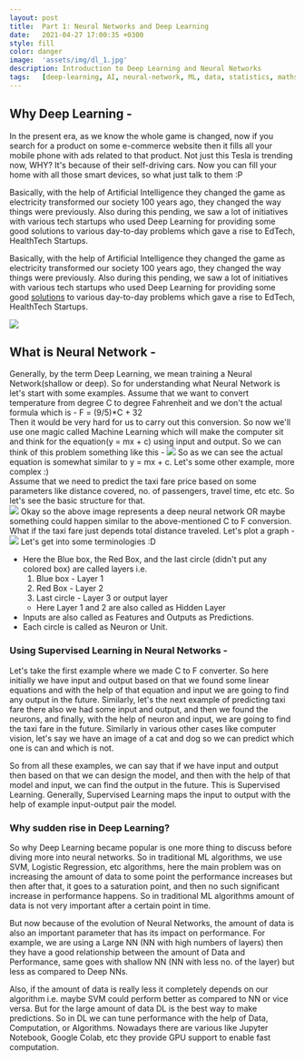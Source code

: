 ```yaml
---
layout: post
title:  Part 1: Neural Networks and Deep Learning
date:   2021-04-27 17:00:35 +0300
style: fill
color: danger
image:  'assets/img/dl_1.jpg'
description: Introduction to Deep Learning and Neural Networks
tags:   [deep-learning, AI, neural-network, ML, data, statistics, maths]
---
```


## Why Deep Learning -
In the present era, as we know the whole game is changed, now if you search for a product on some e-commerce website then it fills all your mobile phone with ads related to that product. Not just this Tesla is trending now, WHY? It's because of their self-driving cars. Now you can fill your home with all those smart devices, so what just talk to them :P   

Basically, with the help of Artificial Intelligence they changed the game as electricity transformed our society 100 years ago, they changed the way things were previously. Also during this pending, we saw a lot of initiatives with various tech startups who used Deep Learning for providing some good solutions to various day-to-day problems which gave a rise to EdTech, HealthTech Startups.  

Basically, with the help of Artificial Intelligence they changed the game as electricity transformed our society 100 years ago, they changed the way things were previously. Also during this pending, we saw a lot of initiatives with various tech startups who used Deep Learning for providing some good [solutions](https://analyticsindiamag.com/11-startups-in-india-using-ai-and-robotics-to-fight-covid-19/) to various day-to-day problems which gave a rise to EdTech, HealthTech Startups.   

![]({{site.baseurl}}/assets/img/mind_nn.jpeg)   
## What is Neural Network - 
Generally, by the term Deep Learning, we mean training a Neural Network(shallow or deep). So for understanding what Neural Network is let's start with some examples. Assume that we want to convert temperature from degree C to degree Fahrenheit and we don't the actual formula which is -  F = (9/5)*C + 32   
Then it would be very hard for us to carry out this conversion. So now we'll use one magic called Machine Learning which will make the computer sit and think for the equation(y = mx + c) using input and output. So we can think of this problem something like this - 
![]({{site.baseurl}}/assets/img/nn_1.png)
So as we can see the actual equation is somewhat similar to y = mx + c. Let's some other example, more complex :)   
Assume that we need to predict the taxi fare price based on some parameters like distance covered, no. of passengers, travel time, etc etc. So let's see the basic structure for that.  
![]({{site.baseurl}}/assets/img/nn_2.png)
Okay so the above image represents a deep neural network OR maybe something could happen similar to the above-mentioned C to F conversion. What if the taxi fare just depends total distance traveled. Let's plot a graph -  
![]({{site.baseurl}}/assets/img/nn_3.png)
Let's get into some terminologies :D
- Here the Blue box, the Red Box, and the last circle (didn't put any colored box) are called layers i.e.
    1. Blue box - Layer 1
    2. Red Box - Layer 2
    3. Last circle - Layer 3 or output layer
    * Here Layer 1 and 2 are also called as Hidden Layer
- Inputs are also called as Features and Outputs as Predictions.
- Each circle is called as Neuron or Unit.  

### Using Supervised Learning in Neural Networks -
Let's take the first example where we made C to F converter. So here initially we have input and output based on that we found some linear equations and with the help of that equation and input we are going to find any output in the future. Similarly, let's the next example of predicting taxi fare there also we had some input and output, and then we found the neurons, and finally, with the help of neuron and input, we are going to find the taxi fare in the future. Similarly in various other cases like computer vision, let's say we have an image of a cat and dog so we can predict which one is can and which is not.   

So from all these examples, we can say that if we have input and output then based on that we can design the model, and then with the help of that model and input, we can find the output in the future. This is Supervised Learning. Generally, Supervised Learning maps the input to output with the help of example input-output pair the model.   
### Why sudden rise in Deep Learning? 
So why Deep Learning became popular is one more thing to discuss before diving more into neural networks. So in traditional ML algorithms, we use SVM, Logistic Regression, etc algorithms, here the main problem was on increasing the amount of data to some point the performance increases but then after that, it goes to a saturation point, and then no such significant increase in performance happens. So in traditional ML algorithms amount of data is not very important after a certain point in time.  

But now because of the evolution of Neural Networks, the amount of data is also an important parameter that has its impact on performance. For example, we are using a Large NN (NN with high numbers of layers) then they have a good relationship between the amount of Data and Performance, same goes with shallow NN (NN with less no. of the layer) but less as compared to Deep NNs.   

Also, if the amount of data is really less it completely depends on our algorithm i.e. maybe SVM could perform better as compared to NN or vice versa. But for the large amount of data DL is the best way to make predictions. So in DL we can tune performance with the help of Data, Computation, or Algorithms. Nowadays there are various like Jupyter Notebook, Google Colab, etc they provide GPU support to enable fast computation.  


